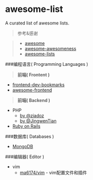 # awesome-list
A curated list of awesome lists.

>参考&感谢

>- [awesome](https://github.com/sindresorhus/awesome)
>- [awesome-awesomeness](https://github.com/bayandin/awesome-awesomeness)
>- [awesome-lists](https://github.com/jnv/lists)

###编程语言( Programming Languages )

>**前端( Frontent )**

- [frontend-dev-bookmarks](https://github.com/dypsilon/frontend-dev-bookmarks)
- [awesome-frontend](https://github.com/JingwenTian/awesome-frontend)

>**前端( Backend )**

- PHP 
  - [by @ziadoz](https://github.com/ziadoz/awesome-php)
  - [by @JingwenTian](https://github.com/JingwenTian/awesome-php)
- [Ruby on Rails](https://github.com/ekremkaraca/awesome-rails)
  
###数据库( Databases )

- [MongoDB](https://github.com/ramnes/awesome-mongodb)

###编辑器( Editor )

- vim
  - [ma6174/vim](https://github.com/ma6174/vim) - vim配置文件和插件
